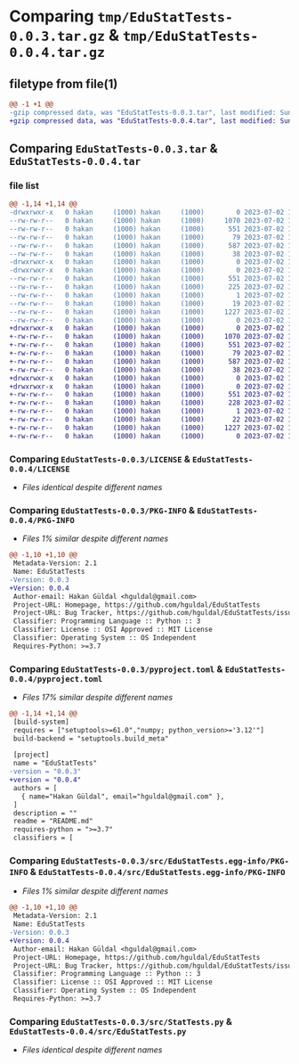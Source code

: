 # Comparing `tmp/EduStatTests-0.0.3.tar.gz` & `tmp/EduStatTests-0.0.4.tar.gz`

## filetype from file(1)

```diff
@@ -1 +1 @@
-gzip compressed data, was "EduStatTests-0.0.3.tar", last modified: Sun Jul  2 12:43:23 2023, max compression
+gzip compressed data, was "EduStatTests-0.0.4.tar", last modified: Sun Jul  2 13:21:22 2023, max compression
```

## Comparing `EduStatTests-0.0.3.tar` & `EduStatTests-0.0.4.tar`

### file list

```diff
@@ -1,14 +1,14 @@
-drwxrwxr-x   0 hakan     (1000) hakan     (1000)        0 2023-07-02 12:43:23.991051 EduStatTests-0.0.3/
--rw-rw-r--   0 hakan     (1000) hakan     (1000)     1070 2023-07-02 11:36:16.000000 EduStatTests-0.0.3/LICENSE
--rw-rw-r--   0 hakan     (1000) hakan     (1000)      551 2023-07-02 12:43:23.991051 EduStatTests-0.0.3/PKG-INFO
--rw-rw-r--   0 hakan     (1000) hakan     (1000)       79 2023-07-02 11:36:16.000000 EduStatTests-0.0.3/README.md
--rw-rw-r--   0 hakan     (1000) hakan     (1000)      587 2023-07-02 12:42:15.000000 EduStatTests-0.0.3/pyproject.toml
--rw-rw-r--   0 hakan     (1000) hakan     (1000)       38 2023-07-02 12:43:23.991051 EduStatTests-0.0.3/setup.cfg
-drwxrwxr-x   0 hakan     (1000) hakan     (1000)        0 2023-07-02 12:43:23.987051 EduStatTests-0.0.3/src/
-drwxrwxr-x   0 hakan     (1000) hakan     (1000)        0 2023-07-02 12:43:23.991051 EduStatTests-0.0.3/src/EduStatTests.egg-info/
--rw-rw-r--   0 hakan     (1000) hakan     (1000)      551 2023-07-02 12:43:23.000000 EduStatTests-0.0.3/src/EduStatTests.egg-info/PKG-INFO
--rw-rw-r--   0 hakan     (1000) hakan     (1000)      225 2023-07-02 12:43:23.000000 EduStatTests-0.0.3/src/EduStatTests.egg-info/SOURCES.txt
--rw-rw-r--   0 hakan     (1000) hakan     (1000)        1 2023-07-02 12:43:23.000000 EduStatTests-0.0.3/src/EduStatTests.egg-info/dependency_links.txt
--rw-rw-r--   0 hakan     (1000) hakan     (1000)       19 2023-07-02 12:43:23.000000 EduStatTests-0.0.3/src/EduStatTests.egg-info/top_level.txt
--rw-rw-r--   0 hakan     (1000) hakan     (1000)     1227 2023-07-02 11:52:58.000000 EduStatTests-0.0.3/src/StatTests.py
--rw-rw-r--   0 hakan     (1000) hakan     (1000)        0 2023-07-02 11:47:24.000000 EduStatTests-0.0.3/src/__init__.py
+drwxrwxr-x   0 hakan     (1000) hakan     (1000)        0 2023-07-02 13:21:22.591949 EduStatTests-0.0.4/
+-rw-rw-r--   0 hakan     (1000) hakan     (1000)     1070 2023-07-02 11:36:16.000000 EduStatTests-0.0.4/LICENSE
+-rw-rw-r--   0 hakan     (1000) hakan     (1000)      551 2023-07-02 13:21:22.587949 EduStatTests-0.0.4/PKG-INFO
+-rw-rw-r--   0 hakan     (1000) hakan     (1000)       79 2023-07-02 11:36:16.000000 EduStatTests-0.0.4/README.md
+-rw-rw-r--   0 hakan     (1000) hakan     (1000)      587 2023-07-02 13:21:09.000000 EduStatTests-0.0.4/pyproject.toml
+-rw-rw-r--   0 hakan     (1000) hakan     (1000)       38 2023-07-02 13:21:22.591949 EduStatTests-0.0.4/setup.cfg
+drwxrwxr-x   0 hakan     (1000) hakan     (1000)        0 2023-07-02 13:21:22.587949 EduStatTests-0.0.4/src/
+drwxrwxr-x   0 hakan     (1000) hakan     (1000)        0 2023-07-02 13:21:22.587949 EduStatTests-0.0.4/src/EduStatTests.egg-info/
+-rw-rw-r--   0 hakan     (1000) hakan     (1000)      551 2023-07-02 13:21:22.000000 EduStatTests-0.0.4/src/EduStatTests.egg-info/PKG-INFO
+-rw-rw-r--   0 hakan     (1000) hakan     (1000)      228 2023-07-02 13:21:22.000000 EduStatTests-0.0.4/src/EduStatTests.egg-info/SOURCES.txt
+-rw-rw-r--   0 hakan     (1000) hakan     (1000)        1 2023-07-02 13:21:22.000000 EduStatTests-0.0.4/src/EduStatTests.egg-info/dependency_links.txt
+-rw-rw-r--   0 hakan     (1000) hakan     (1000)       22 2023-07-02 13:21:22.000000 EduStatTests-0.0.4/src/EduStatTests.egg-info/top_level.txt
+-rw-rw-r--   0 hakan     (1000) hakan     (1000)     1227 2023-07-02 13:19:19.000000 EduStatTests-0.0.4/src/EduStatTests.py
+-rw-rw-r--   0 hakan     (1000) hakan     (1000)        0 2023-07-02 11:47:24.000000 EduStatTests-0.0.4/src/__init__.py
```

### Comparing `EduStatTests-0.0.3/LICENSE` & `EduStatTests-0.0.4/LICENSE`

 * *Files identical despite different names*

### Comparing `EduStatTests-0.0.3/PKG-INFO` & `EduStatTests-0.0.4/PKG-INFO`

 * *Files 1% similar despite different names*

```diff
@@ -1,10 +1,10 @@
 Metadata-Version: 2.1
 Name: EduStatTests
-Version: 0.0.3
+Version: 0.0.4
 Author-email: Hakan Güldal <hguldal@gmail.com>
 Project-URL: Homepage, https://github.com/hguldal/EduStatTests
 Project-URL: Bug Tracker, https://github.com/hguldal/EduStatTests/issues
 Classifier: Programming Language :: Python :: 3
 Classifier: License :: OSI Approved :: MIT License
 Classifier: Operating System :: OS Independent
 Requires-Python: >=3.7
```

### Comparing `EduStatTests-0.0.3/pyproject.toml` & `EduStatTests-0.0.4/pyproject.toml`

 * *Files 17% similar despite different names*

```diff
@@ -1,14 +1,14 @@
 [build-system]
 requires = ["setuptools>=61.0","numpy; python_version>='3.12'"]
 build-backend = "setuptools.build_meta"
 
 [project]
 name = "EduStatTests"
-version = "0.0.3"
+version = "0.0.4"
 authors = [
   { name="Hakan Güldal", email="hguldal@gmail.com" },
 ]
 description = ""
 readme = "README.md"
 requires-python = ">=3.7"
 classifiers = [
```

### Comparing `EduStatTests-0.0.3/src/EduStatTests.egg-info/PKG-INFO` & `EduStatTests-0.0.4/src/EduStatTests.egg-info/PKG-INFO`

 * *Files 1% similar despite different names*

```diff
@@ -1,10 +1,10 @@
 Metadata-Version: 2.1
 Name: EduStatTests
-Version: 0.0.3
+Version: 0.0.4
 Author-email: Hakan Güldal <hguldal@gmail.com>
 Project-URL: Homepage, https://github.com/hguldal/EduStatTests
 Project-URL: Bug Tracker, https://github.com/hguldal/EduStatTests/issues
 Classifier: Programming Language :: Python :: 3
 Classifier: License :: OSI Approved :: MIT License
 Classifier: Operating System :: OS Independent
 Requires-Python: >=3.7
```

### Comparing `EduStatTests-0.0.3/src/StatTests.py` & `EduStatTests-0.0.4/src/EduStatTests.py`

 * *Files identical despite different names*

